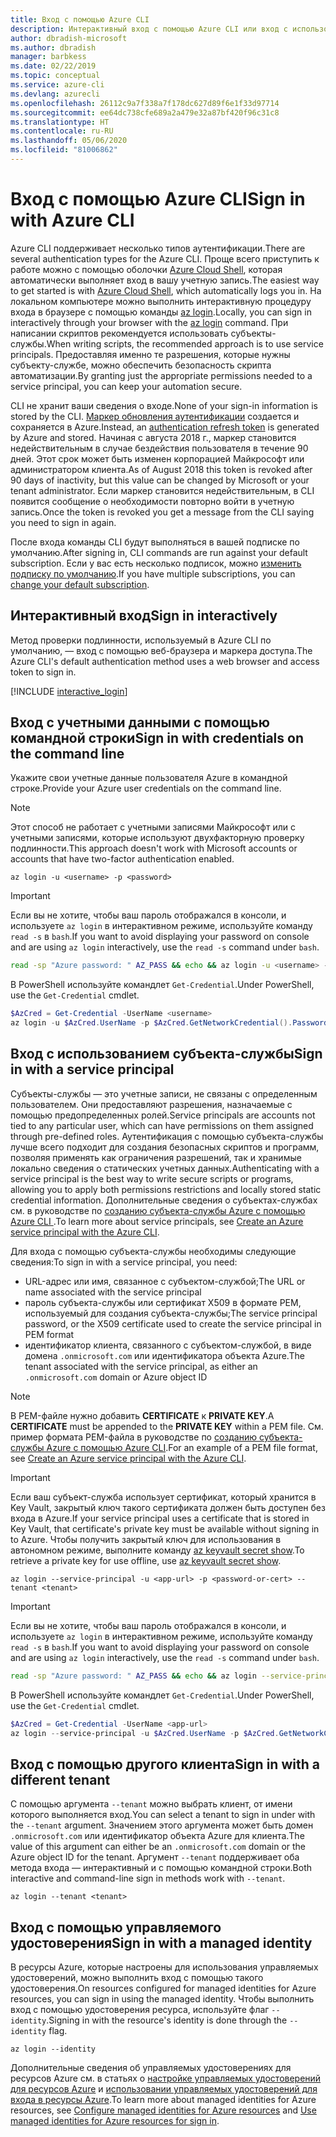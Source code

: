 ```yaml
---
title: Вход с помощью Azure CLI
description: Интерактивный вход с помощью Azure CLI или вход с использованием локальных учетных данных
author: dbradish-microsoft
ms.author: dbradish
manager: barbkess
ms.date: 02/22/2019
ms.topic: conceptual
ms.service: azure-cli
ms.devlang: azurecli
ms.openlocfilehash: 26112c9a7f338a7f178dc627d89f6e1f33d97714
ms.sourcegitcommit: ee64dc738cfe689a2a479e32a87bf420f96c31c8
ms.translationtype: HT
ms.contentlocale: ru-RU
ms.lasthandoff: 05/06/2020
ms.locfileid: "81006862"
---
```

# <a name="sign-in-with-azure-cli"></a><span data-ttu-id="37145-103">Вход с помощью Azure CLI</span><span class="sxs-lookup"><span data-stu-id="37145-103">Sign in with Azure CLI</span></span> 

<span data-ttu-id="37145-104">Azure CLI поддерживает несколько типов аутентификации.</span><span class="sxs-lookup"><span data-stu-id="37145-104">There are several authentication types for the Azure CLI.</span></span> <span data-ttu-id="37145-105">Проще всего приступить к работе можно с помощью оболочки [Azure Cloud Shell](/azure/cloud-shell/overview), которая автоматически выполняет вход в вашу учетную запись.</span><span class="sxs-lookup"><span data-stu-id="37145-105">The easiest way to get started is with [Azure Cloud Shell](/azure/cloud-shell/overview), which automatically logs you in.</span></span>
<span data-ttu-id="37145-106">На локальном компьютере можно выполнить интерактивную процедуру входа в браузере с помощью команды [az login](/cli/azure/reference-index#az-login).</span><span class="sxs-lookup"><span data-stu-id="37145-106">Locally, you can sign in interactively through your browser with the [az login](/cli/azure/reference-index#az-login) command.</span></span> <span data-ttu-id="37145-107">При написании скриптов рекомендуется использовать субъекты-службы.</span><span class="sxs-lookup"><span data-stu-id="37145-107">When writing scripts, the recommended approach is to use service principals.</span></span> <span data-ttu-id="37145-108">Предоставляя именно те разрешения, которые нужны субъекту-службе, можно обеспечить безопасность скрипта автоматизации.</span><span class="sxs-lookup"><span data-stu-id="37145-108">By granting just the appropriate permissions needed to a service principal, you can keep your automation secure.</span></span>

<span data-ttu-id="37145-109">CLI не хранит ваши сведения о входе.</span><span class="sxs-lookup"><span data-stu-id="37145-109">None of your sign-in information is stored by the CLI.</span></span> <span data-ttu-id="37145-110">[Маркер обновления аутентификации](https://docs.microsoft.com/azure/active-directory/develop/v1-id-and-access-tokens#refresh-tokens) создается и сохраняется в Azure.</span><span class="sxs-lookup"><span data-stu-id="37145-110">Instead, an [authentication refresh token](https://docs.microsoft.com/azure/active-directory/develop/v1-id-and-access-tokens#refresh-tokens) is generated by Azure and stored.</span></span> <span data-ttu-id="37145-111">Начиная с августа 2018 г., маркер становится недействительным в случае бездействия пользователя в течение 90 дней. Этот срок может быть изменен корпорацией Майкрософт или администратором клиента.</span><span class="sxs-lookup"><span data-stu-id="37145-111">As of August 2018 this token is revoked after 90 days of inactivity, but this value can be changed by Microsoft or your tenant administrator.</span></span> <span data-ttu-id="37145-112">Если маркер становится недействительным, в CLI появится сообщение о необходимости повторно войти в учетную запись.</span><span class="sxs-lookup"><span data-stu-id="37145-112">Once the token is revoked you get a message from the CLI saying you need to sign in again.</span></span>

<span data-ttu-id="37145-113">После входа команды CLI будут выполняться в вашей подписке по умолчанию.</span><span class="sxs-lookup"><span data-stu-id="37145-113">After signing in, CLI commands are run against your default subscription.</span></span> <span data-ttu-id="37145-114">Если у вас есть несколько подписок, можно [изменить подписку по умолчанию](manage-azure-subscriptions-azure-cli.md).</span><span class="sxs-lookup"><span data-stu-id="37145-114">If you have multiple subscriptions, you can [change your default subscription](manage-azure-subscriptions-azure-cli.md).</span></span>

## <a name="sign-in-interactively"></a><span data-ttu-id="37145-115">Интерактивный вход</span><span class="sxs-lookup"><span data-stu-id="37145-115">Sign in interactively</span></span>

<span data-ttu-id="37145-116">Метод проверки подлинности, используемый в Azure CLI по умолчанию, — вход с помощью веб-браузера и маркера доступа.</span><span class="sxs-lookup"><span data-stu-id="37145-116">The Azure CLI's default authentication method uses a web browser and access token to sign in.</span></span>

[!INCLUDE [interactive_login](includes/interactive-login.md)]

## <a name="sign-in-with-credentials-on-the-command-line"></a><span data-ttu-id="37145-117">Вход с учетными данными с помощью командной строки</span><span class="sxs-lookup"><span data-stu-id="37145-117">Sign in with credentials on the command line</span></span>

<span data-ttu-id="37145-118">Укажите свои учетные данные пользователя Azure в командной строке.</span><span class="sxs-lookup"><span data-stu-id="37145-118">Provide your Azure user credentials on the command line.</span></span>

> [!Note]
> <span data-ttu-id="37145-119">Этот способ не работает с учетными записями Майкрософт или с учетными записями, которые используют двухфакторную проверку подлинности.</span><span class="sxs-lookup"><span data-stu-id="37145-119">This approach doesn't work with Microsoft accounts or accounts that have two-factor authentication enabled.</span></span>

```azurecli-interactive
az login -u <username> -p <password>
```

> [!IMPORTANT]
> <span data-ttu-id="37145-120">Если вы не хотите, чтобы ваш пароль отображался в консоли, и используете `az login` в интерактивном режиме, используйте команду `read -s` в `bash`.</span><span class="sxs-lookup"><span data-stu-id="37145-120">If you want to avoid displaying your password on console and are using `az login` interactively, use the `read -s` command under `bash`.</span></span>
>
> ```bash
> read -sp "Azure password: " AZ_PASS && echo && az login -u <username> -p $AZ_PASS
> ```
>
> <span data-ttu-id="37145-121">В PowerShell используйте командлет `Get-Credential`.</span><span class="sxs-lookup"><span data-stu-id="37145-121">Under PowerShell, use the `Get-Credential` cmdlet.</span></span>
>
> ```powershell
> $AzCred = Get-Credential -UserName <username>
> az login -u $AzCred.UserName -p $AzCred.GetNetworkCredential().Password
> ```

## <a name="sign-in-with-a-service-principal"></a><span data-ttu-id="37145-122">Вход с использованием субъекта-службы</span><span class="sxs-lookup"><span data-stu-id="37145-122">Sign in with a service principal</span></span>

<span data-ttu-id="37145-123">Субъекты-службы — это учетные записи, не связаны с определенным пользователем. Они предоставляют разрешения, назначаемые с помощью предопределенных ролей.</span><span class="sxs-lookup"><span data-stu-id="37145-123">Service principals are accounts not tied to any particular user, which can have permissions on them assigned through pre-defined roles.</span></span> <span data-ttu-id="37145-124">Аутентификация с помощью субъекта-службы лучше всего подходит для создания безопасных скриптов и программ, позволяя применять как ограничения разрешений, так и хранимые локально сведения о статических учетных данных.</span><span class="sxs-lookup"><span data-stu-id="37145-124">Authenticating with a service principal is the best way to write secure scripts or programs, allowing you to apply both permissions restrictions and locally stored static credential information.</span></span> <span data-ttu-id="37145-125">Дополнительные сведения о субъектах-службах см. в руководстве по [созданию субъекта-службы Azure с помощью Azure CLI ](/cli/azure/create-an-azure-service-principal-azure-cli#sign-in-using-a-service-principal).</span><span class="sxs-lookup"><span data-stu-id="37145-125">To learn more about service principals, see [Create an Azure service principal with the Azure CLI](/cli/azure/create-an-azure-service-principal-azure-cli#sign-in-using-a-service-principal).</span></span>

<span data-ttu-id="37145-126">Для входа с помощью субъекта-службы необходимы следующие сведения:</span><span class="sxs-lookup"><span data-stu-id="37145-126">To sign in with a service principal, you need:</span></span>

* <span data-ttu-id="37145-127">URL-адрес или имя, связанное с субъектом-службой;</span><span class="sxs-lookup"><span data-stu-id="37145-127">The URL or name associated with the service principal</span></span>
* <span data-ttu-id="37145-128">пароль субъекта-службы или сертификат X509 в формате PEM, используемый для создания субъекта-службы;</span><span class="sxs-lookup"><span data-stu-id="37145-128">The service principal password, or the X509 certificate used to create the service principal in PEM format</span></span>
* <span data-ttu-id="37145-129">идентификатор клиента, связанного с субъектом-службой, в виде домена `.onmicrosoft.com` или идентификатора объекта Azure.</span><span class="sxs-lookup"><span data-stu-id="37145-129">The tenant associated with the service principal, as either an `.onmicrosoft.com` domain or Azure object ID</span></span>

> [!NOTE]
> <span data-ttu-id="37145-130">В PEM-файле нужно добавить **CERTIFICATE** к **PRIVATE KEY**.</span><span class="sxs-lookup"><span data-stu-id="37145-130">A **CERTIFICATE** must be appended to the **PRIVATE KEY** within a PEM file.</span></span>  <span data-ttu-id="37145-131">См. пример формата PEM-файла в руководстве по [созданию субъекта-службы Azure с помощью Azure CLI](/cli/azure/create-an-azure-service-principal-azure-cli#sign-in-using-a-service-principal).</span><span class="sxs-lookup"><span data-stu-id="37145-131">For an example of a PEM file format, see [Create an Azure service principal with the Azure CLI](/cli/azure/create-an-azure-service-principal-azure-cli#sign-in-using-a-service-principal).</span></span> 
>

> [!IMPORTANT]
>
> <span data-ttu-id="37145-132">Если ваш субъект-служба использует сертификат, который хранится в Key Vault, закрытый ключ такого сертификата должен быть доступен без входа в Azure.</span><span class="sxs-lookup"><span data-stu-id="37145-132">If your service principal uses a certificate that is stored in Key Vault, that certificate's private key must be available without signing in to Azure.</span></span> <span data-ttu-id="37145-133">Чтобы получить закрытый ключ для использования в автономном режиме, выполните команду [az keyvault secret show](/cli/azure/keyvault/secret).</span><span class="sxs-lookup"><span data-stu-id="37145-133">To retrieve a private key for use offline, use [az keyvault secret show](/cli/azure/keyvault/secret).</span></span>

```azurecli-interactive
az login --service-principal -u <app-url> -p <password-or-cert> --tenant <tenant>
```

> [!IMPORTANT]
> <span data-ttu-id="37145-134">Если вы не хотите, чтобы ваш пароль отображался в консоли, и используете `az login` в интерактивном режиме, используйте команду `read -s` в `bash`.</span><span class="sxs-lookup"><span data-stu-id="37145-134">If you want to avoid displaying your password on console and are using `az login` interactively, use the `read -s` command under `bash`.</span></span>
>
> ```bash
> read -sp "Azure password: " AZ_PASS && echo && az login --service-principal -u <app-url> -p $AZ_PASS --tenant <tenant>
> ```
>
> <span data-ttu-id="37145-135">В PowerShell используйте командлет `Get-Credential`.</span><span class="sxs-lookup"><span data-stu-id="37145-135">Under PowerShell, use the `Get-Credential` cmdlet.</span></span>
>
> ```powershell
> $AzCred = Get-Credential -UserName <app-url>
> az login --service-principal -u $AzCred.UserName -p $AzCred.GetNetworkCredential().Password --tenant <tenant>
> ```

## <a name="sign-in-with-a-different-tenant"></a><span data-ttu-id="37145-136">Вход с помощью другого клиента</span><span class="sxs-lookup"><span data-stu-id="37145-136">Sign in with a different tenant</span></span>

<span data-ttu-id="37145-137">С помощью аргумента `--tenant` можно выбрать клиент, от имени которого выполняется вход.</span><span class="sxs-lookup"><span data-stu-id="37145-137">You can select a tenant to sign in under with the `--tenant` argument.</span></span> <span data-ttu-id="37145-138">Значением этого аргумента может быть домен `.onmicrosoft.com` или идентификатор объекта Azure для клиента.</span><span class="sxs-lookup"><span data-stu-id="37145-138">The value of this argument can either be an `.onmicrosoft.com` domain or the Azure object ID for the tenant.</span></span> <span data-ttu-id="37145-139">Аргумент `--tenant` поддерживает оба метода входа — интерактивный и с помощью командной строки.</span><span class="sxs-lookup"><span data-stu-id="37145-139">Both interactive and command-line sign in methods work with `--tenant`.</span></span>

```azurecli-interactive
az login --tenant <tenant>
```

## <a name="sign-in-with-a-managed-identity"></a><span data-ttu-id="37145-140">Вход с помощью управляемого удостоверения</span><span class="sxs-lookup"><span data-stu-id="37145-140">Sign in with a managed identity</span></span>

<span data-ttu-id="37145-141">В ресурсы Azure, которые настроены для использования управляемых удостоверений, можно выполнить вход с помощью такого удостоверения.</span><span class="sxs-lookup"><span data-stu-id="37145-141">On resources configured for managed identities for Azure resources, you can sign in using the managed identity.</span></span> <span data-ttu-id="37145-142">Чтобы выполнить вход с помощью удостоверения ресурса, используйте флаг `--identity`.</span><span class="sxs-lookup"><span data-stu-id="37145-142">Signing in with the resource's identity is done through the `--identity` flag.</span></span>

```azurecli-interactive
az login --identity
```

<span data-ttu-id="37145-143">Дополнительные сведения об управляемых удостоверениях для ресурсов Azure см. в статьях о [настройке управляемых удостоверений для ресурсов Azure](https://docs.microsoft.com/azure/active-directory/managed-identities-azure-resources/qs-configure-cli-windows-vm) и [использовании управляемых удостоверений для входа в ресурсы Azure](https://docs.microsoft.com/azure/active-directory/managed-identities-azure-resources/how-to-use-vm-sign-in).</span><span class="sxs-lookup"><span data-stu-id="37145-143">To learn more about managed identities for Azure resources, see [Configure managed identities for Azure resources](https://docs.microsoft.com/azure/active-directory/managed-identities-azure-resources/qs-configure-cli-windows-vm) and [Use managed identities for Azure resources for sign in](https://docs.microsoft.com/azure/active-directory/managed-identities-azure-resources/how-to-use-vm-sign-in).</span></span>
